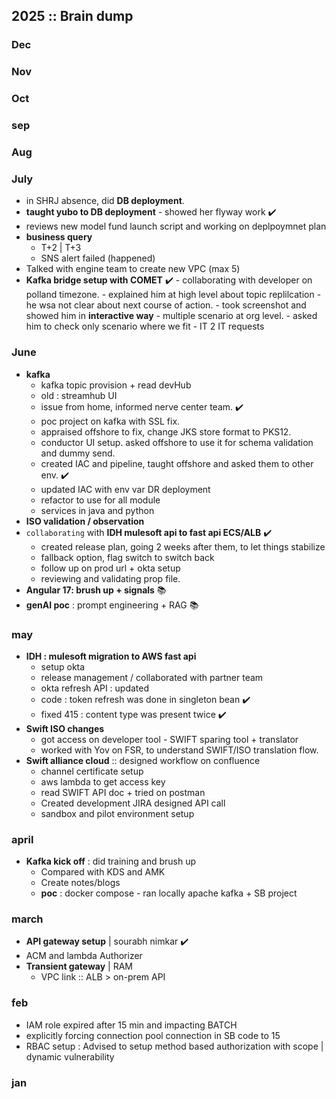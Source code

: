 ## 2025 :: Brain dump

### Dec

### Nov

### Oct

### sep

### Aug

### July
- in SHRJ absence, did **DB deployment**.
- **taught yubo to DB deployment** - showed her flyway work ✔️
- reviews new model fund launch script and working on deplpoymnet plan
- **business query**
    - T+2 | T+3
    - SNS alert failed (happened)
- Talked with engine team  to create new VPC (max 5)
- **Kafka bridge setup with COMET** ✔️
      -  collaborating with developer  on polland timezone.
      - explained him at high level about topic replilcation
      - he wsa not clear about next course of action.
      - took screenshot and showed him in **interactive way**
      - multiple scenario at org level.
      - asked him to check only scenario where we fit
      - IT 2 IT requests
  
### June
- **kafka**
    - kafka topic provision + read devHub
    - old : streamhub UI
    - issue from home, informed nerve center team. ✔️
    - poc project on kafka with SSL fix.
    - appraised offshore to fix, change JKS store format to PKS12.
    - conductor UI setup. asked offshore to use it for schema validation and dummy send.
    - created IAC and pipeline, taught offshore and asked them to other env. ✔️
    - updated IAC with env var DR deployment
    - refactor to use for all module
    - services  in java and python
- **ISO validation / observation**
- `collaborating` with **IDH mulesoft api to fast api ECS/ALB** ✔️
    - created release plan, going 2 weeks after them, to let things stabilize
    - fallback option, flag switch to switch back
    - follow up on prod url + okta setup
    - reviewing and validating  prop file.
- **Angular 17: brush up + signals** 📚
- **genAI poc** : prompt engineering + RAG 📚

### may
- **IDH : mulesoft migration to AWS fast api**
    - setup okta 
    - release management / collaborated with partner team
    - okta refresh API : updated
    - code : token refresh was done in singleton bean ✔️
    - fixed 415 : content type was present twice ✔️
- **Swift ISO changes**
    - got access on developer tool - SWIFT sparing tool + translator
    - worked with Yov on FSR, to understand SWIFT/ISO translation flow.
- **Swift alliance cloud** :: designed workflow on confluence
    - channel certificate setup 
    - aws lambda to get access key 
    - read SWIFT API doc  + tried on postman
    - Created development JIRA designed API call  
    - sandbox and pilot environment setup


### april
- **Kafka kick off** : did training and brush up
    - Compared with KDS and AMK
    - Create notes/blogs 
    - **poc** : docker compose - ran locally apache kafka + SB project

### march
- **API gateway setup** | sourabh nimkar ✔️
- ACM and lambda Authorizer
- **Transient gateway** | RAM
    - VPC link :: ALB > on-prem API

### feb
- IAM role expired after 15 min and impacting BATCH
- explicitly forcing connection pool connection in SB code to 15
- RBAC setup : Advised to setup method based authorization with scope | dynamic vulnerability

### jan

